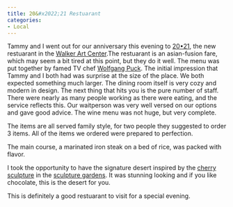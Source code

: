 ```yaml
---
title: 20&#x2022;21 Restuarant
categories:
- Local
---
```


Tammy and I went out for our anniversary this evening to [20•21](http://www.opentable.com/rest_profile.aspx?rid=4353), the new restuarant in the [Walker Art Center](http://www.walkerart.org/).The restuarant is an asian-fusion fare, which may seem a bit tired at
this point, but they do it well. The menu was put together by famed TV
chef [Wolfgang Puck](http://www.wolfgangpuck.com/). The
initial impression that Tammy and I both had was surprise at the size
of the place. We both expected something much larger. The dining room
itself is very cozy and modern in design. The next thing that hits you
is the pure number of staff. There were nearly as many people working
as there were eating, and the service reflects this. Our waitperson was
very well versed on our options and gave good advice. The wine menu was
not huge, but very complete.

The items are all served family style, for two people they suggested to
order 3 items. All of the items we ordered were prepared to perfection.

The main course, a marinated iron steak on a bed of rice, was packed
with flavor.

I took the opportunity to have the signature desert inspired by the [cherry sculpture](http://garden.walkerart.org/artwork.wac) in the [sculpture gardens](http://garden.walkerart.org/index.wac). It was stunning looking and if you like chocolate, this is the desert for you.

This is definitely a good restuarant to visit for a special evening.
